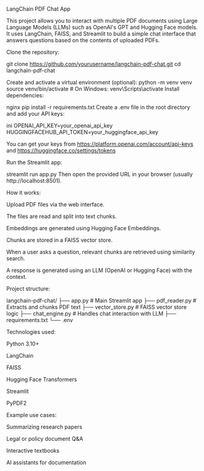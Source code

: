 LangChain PDF Chat App

This project allows you to interact with multiple PDF documents using Large Language Models (LLMs) such as OpenAI's GPT and Hugging Face models. It uses LangChain, FAISS, and Streamlit to build a simple chat interface that answers questions based on the contents of uploaded PDFs.

Clone the repository:

git clone https://github.com/yourusername/langchain-pdf-chat.git
cd langchain-pdf-chat


Create and activate a virtual environment (optional):
python -m venv venv
source venv/bin/activate  # On Windows: venv\Scripts\activate
Install dependencies:

nginx
pip install -r requirements.txt
Create a .env file in the root directory and add your API keys:

ini
OPENAI_API_KEY=your_openai_api_key
HUGGINGFACEHUB_API_TOKEN=your_huggingface_api_key

You can get your keys from https://platform.openai.com/account/api-keys and https://huggingface.co/settings/tokens

Run the Streamlit app:

streamlit run app.py
Then open the provided URL in your browser (usually http://localhost:8501).

How it works:

Upload PDF files via the web interface.

The files are read and split into text chunks.

Embeddings are generated using Hugging Face Embeddings.

Chunks are stored in a FAISS vector store.

When a user asks a question, relevant chunks are retrieved using similarity search.

A response is generated using an LLM (OpenAI or Hugging Face) with the context.

Project structure:

langchain-pdf-chat/
├── app.py # Main Streamlit app
├── pdf_reader.py # Extracts and chunks PDF text
├── vector_store.py # FAISS vector store logic
├── chat_engine.py # Handles chat interaction with LLM
├── requirements.txt
└── .env

Technologies used:

Python 3.10+

LangChain

FAISS

Hugging Face Transformers

Streamlit

PyPDF2

Example use cases:

Summarizing research papers

Legal or policy document Q&A

Interactive textbooks

AI assistants for documentation
